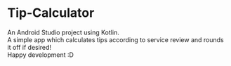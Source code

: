 # Tip-Calculator
An Android Studio project using Kotlin.  
A simple app which calculates tips according to service review and rounds it off if desired!   
Happy development :D  
